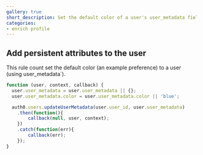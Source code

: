```yaml
---
gallery: true
short_description: Set the default color of a user's user_metadata field.
categories:
- enrich profile
---
```

## Add persistent attributes to the user

This rule count set the default color (an example preference) to a user (using user_metadata`).

```js
function (user, context, callback) {
  user.user_metadata = user.user_metadata || {};
  user.user_metadata.color = user.user_metadata.color || 'blue';

  auth0.users.updateUserMetadata(user.user_id, user.user_metadata)
    .then(function(){
        callback(null, user, context);
    })
    .catch(function(err){
        callback(err);
    });
}
```
